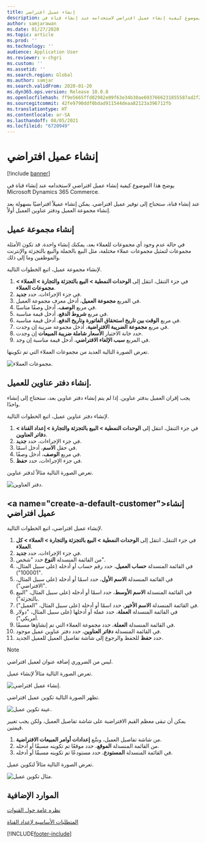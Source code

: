 ```yaml
---
title: إنشاء عميل افتراضي
description: يوضح هذا الموضوع كيفية إنشاء عميل افتراضي لاستخدامه عند إنشاء قناة في Microsoft Dynamics 365 Commerce.
author: samjarawan
ms.date: 01/27/2020
ms.topic: article
ms.prod: ''
ms.technology: ''
audience: Application User
ms.reviewer: v-chgri
ms.custom: ''
ms.assetid: ''
ms.search.region: Global
ms.author: samjar
ms.search.validFrom: 2020-01-20
ms.dyn365.ops.version: Release 10.0.8
ms.openlocfilehash: ff9e5665ffd82982e09f63e34b30ae6937666231855587ad2f27c5231ead8419
ms.sourcegitcommit: 42fe9790ddf0bdad911544deaa82123a396712fb
ms.translationtype: HT
ms.contentlocale: ar-SA
ms.lasthandoff: 08/05/2021
ms.locfileid: "6720949"
---
```

# <a name="create-a-default-customer"></a>إنشاء عميل افتراضي

[!include [banner](includes/banner.md)]

يوضح هذا الموضوع كيفية إنشاء عميل افتراضي لاستخدامه عند إنشاء قناة في Microsoft Dynamics 365 Commerce.

عند إنشاء قناة، ستحتاج إلى توفير عميل افتراضي. يمكن إنشاء عميلاً افتراضيًا بسهولة بعد إنشاء مجموعة العميل ودفتر عناوين العميل أولاً.

## <a name="create-a-customer-group"></a>إنشاء مجموعة عميل

في حالة عدم وجود أي مجموعات للعملاء بعد، يمكنك إنشاء واحدة. قد تكون الأمثلة مجموعات لتمثيل مجموعات عملاء مختلفة، مثل البيع بالجملة والبيع بالتجزئة والإنترنت والموظفين وما إلى ذلك.

لإنشاء مجموعة عميل، اتبع الخطوات التالية.

1. في جزء التنقل، انتقل إلى **الوحدات النمطية \> البيع بالتجزئة والتجارة \> العملاء \> مجموعات العملاء**.
1. في جزء الإجراءات، حدد **جديد**.
1. في المربع **مجموعة العميل**، أدخل معرف مجموعة العميل.
1. في مربع **الوصف**، أدخل وصفًا مناسبًا.
1. في مربع **شروط الدفع**، أدخل قيمة مناسبة.
1. في مربع **‏‫الوقت بين تاريخ استحقاق الفاتورة وتاريخ الدفع‬**، أدخل قيمة مناسبة.
1. في مربع **مجموعة الضريبة الافتراضية**، أدخل مجموعة ضريبة إن وجدت.
1. حدد خانة الاختيار **الأسعار شاملة ضريبة المبيعات** إن وجدت.
1. في المربع **‏‫سبب الإلغاء الافتراضي‬**، أدخل قيمة مناسبة إن وجد.

تعرض الصورة التالية العديد من مجموعات العملاء التي تم تكوينها.

![مجموعات العملاء.](media/customer-groups.png)

## <a name="create-a-customer-address-book"></a>إنشاء دفتر عناوين للعميل.

يجب إقران العميل بدفتر عناوين. إذا لم يتم إنشاء دفتر عناوين بعد، ستحتاج إلى إنشاء واحدًا.

لإنشاء دفتر عناوين عميل، اتبع الخطوات التالية.

1. في جزء التنقل، انتقل إلى **الوحدات النمطية \> البيع بالتجزئة والتجارة \> إعداد القناة \> دفاتر العناوين**.
1. في جزء الإجراءات، حدد **جديد**.
1. في حقل **الاسم**، أدخل اسمًا.
1. في مربع **الوصف**، أدخل وصفًا.
1. في جزء الإجراءات، حدد **حفظ**.

تعرض الصورة التالية مثالاً لدفتر عناوين.

![دفتر العناوين.](media/address-book.png)

## <a name="create-a-default-customer&quot;></a>إنشاء عميل افتراضي

لإنشاء عميل افتراضي، اتبع الخطوات التالية.

1. في جزء التنقل، انتقل إلى **الوحدات النمطية \> البيع بالتجزئة والتجارة \> العملاء \> كل العملاء**.
1. في جزء الإجراءات، حدد **جديد**.
1. من القائمة المنسدلة **النوع** حدد &quot;شخص&quot;.
1. في القائمة المنسدلة **حساب العميل**، حدد رقم حساب أو أدخله (على سبيل المثال، &quot;100001").
1. في القائمة المنسدلة **الاسم الأول**، حدد اسمًا أو أدخله (على سبيل المثال، "الافتراضي").
1. في القائمة المنسدلة **الاسم الأوسط**، حدد اسمًا أو أدخله (على سبيل المثال، "البيع بالتجزئة").
1. في القائمة المنسدلة **الاسم الأخير**، حدد اسمًا أو أدخله (على سبيل المثال، "العميل").
1. في القائمة المنسدلة **العملة**، حدد عملة أو أدخلها (على سبيل المثال، "دولار أمريكي").
1. في القائمة المنسدلة **العملة**، حدد مجموعة العملاء التي تم إنشاؤها مسبقًا.
1. في القائمة المنسدلة **دفاتر العناوين**، حدد دفتر عناوين عميل موجود.
1. حدد **حفظ** للحفظ والرجوع إلى شاشة تفاصيل العميل للعميل الجديد.

> [!NOTE]
> ليس من الضروري إضافة عنوان لعميل افتراضي.

تعرض الصورة التالية مثالاً لإنشاء عميل.

![إنشاء عميل افتراضي.](media/default-customer-creation.png)

تظهر الصورة التالية تكوين عميل افتراضي.

![عينة تكوين عميل.](media/default-customer-configuration1.png)

يمكن أن تبقى معظم القيم الافتراضية على شاشة تفاصيل العميل، ولكن يجب تغيير قيمتين.

1. من شاشة تفاصيل العميل، وسَّع **إعدادات أوامر المبيعات الافتراضية**.
1. من القائمة المنسدلة **الموقع**، حدد موقعًا تم تكوينه مسبقًا أو أدخله.
1. في القائمة المنسدلة **المستودع**، حدد مستودعًا تم تكوينه مسبقًا أو أدخله.

تعرض الصورة التالية مثالاً لتكوين عميل.

![مثال تكوين عميل.](media/default-customer-configuration2.png)

## <a name="additional-resources"></a>الموارد الإضافية

[نظره عامة حول القنوات](channels-overview.md)

[المتطلبات الأساسية لإعداد القناة](channels-prerequisites.md)


[!INCLUDE[footer-include](../includes/footer-banner.md)]
